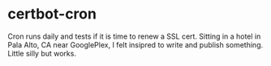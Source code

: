 # certbot-cron
Cron runs daily and tests if it is time to renew a SSL cert.  Sitting in a hotel in Pala Alto, CA near GooglePlex,  I felt insipred to write and publish something.  Little silly but works.  
